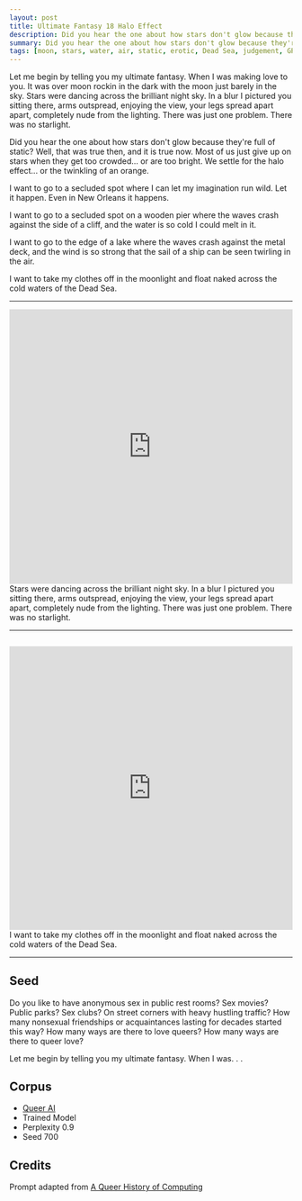 ```yaml
---
layout: post
title: Ultimate Fantasy 18 Halo Effect
description: Did you hear the one about how stars don't glow because they're full of static?
summary: Did you hear the one about how stars don't glow because they're full of static?
tags: [moon, stars, water, air, static, erotic, Dead Sea, judgement, GPT-2, RunwayML, queer]
---
```


Let me begin by telling you my ultimate fantasy. When I was making love to you. It was over moon rockin in the dark with the moon just barely in the sky. Stars were dancing across the brilliant night sky. In a blur I pictured you sitting there, arms outspread, enjoying the view, your legs spread apart apart, completely nude from the lighting. There was just one problem. There was no starlight.

Did you hear the one about how stars don't glow because they're full of static? Well, that was true then, and it is true now. Most of us just give up on stars when they get too crowded... or are too bright. We settle for the halo effect... or the twinkling of an orange.

I want to go to a secluded spot where I can let my imagination run wild. Let it happen. Even in New Orleans it happens.

I want to go to a secluded spot on a wooden pier where the waves crash against the side of a cliff, and the water is so cold I could melt in it.

I want to go to the edge of a lake where the waves crash against the metal deck, and the wind is so strong that the sail of a ship can be seen twirling in the air.

I want to take my clothes off in the moonlight and float naked across the cold waters of the Dead Sea.

<hr/>

<div style="padding:96.77% 0 0 0;position:relative;"><iframe src="https://player.vimeo.com/video/648205621?h=14e331f051&amp;badge=0&amp;autopause=0&amp;player_id=0&amp;app_id=58479" frameborder="0" allow="autoplay; fullscreen; picture-in-picture" allowfullscreen style="position:absolute;top:0;left:0;width:100%;height:100%;" title="haloeffect-starlight"></iframe></div><script src="https://player.vimeo.com/api/player.js"></script>
<figcaption>Stars were dancing across the brilliant night sky. In a blur I pictured you sitting there, arms outspread, enjoying the view, your legs spread apart apart, completely nude from the lighting. There was just one problem. There was no starlight.</figcaption>

<hr/>

<div style="margin-top:2em;padding:100% 0 0 0;position:relative;"><iframe src="https://player.vimeo.com/video/648206134?h=dc0c9a4ac8&amp;badge=0&amp;autopause=0&amp;player_id=0&amp;app_id=58479" frameborder="0" allow="autoplay; fullscreen; picture-in-picture" allowfullscreen style="position:absolute;top:0;left:0;width:100%;height:100%;" title="haloeffect-deadsea"></iframe></div><script src="https://player.vimeo.com/api/player.js"></script>
<figcaption>I want to take my clothes off in the moonlight and float naked across the cold waters of the Dead Sea.</figcaption>

<hr/>

## Seed

Do you like to have anonymous sex in public rest rooms? Sex movies? Public parks? Sex clubs? On street corners with heavy hustling traffic? How many nonsexual friendships or acquaintances lasting for decades started this way? How many ways are there to love queers? How many ways are there to queer love?

Let me begin by telling you my ultimate fantasy. When I was. . .

## Corpus

- [Queer AI](/queerai)
- Trained Model
- Perplexity 0.9
- Seed 700

## Credits

Prompt adapted from [A Queer History of Computing](https://rhizome.org/editorial/2013/feb/19/queer-computing-1/)
